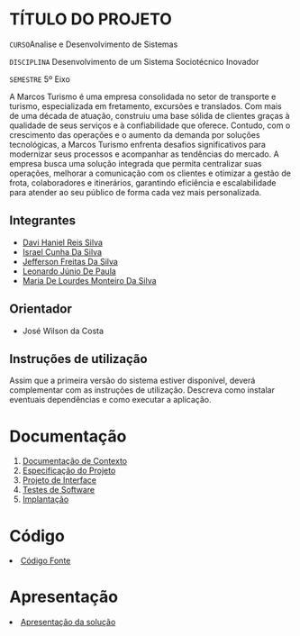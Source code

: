 # TÍTULO DO PROJETO

`CURSO`Analise e Desenvolvimento de Sistemas

`DISCIPLINA` Desenvolvimento de um Sistema Sociotécnico Inovador

`SEMESTRE` 5º Eixo

A Marcos Turismo é uma empresa consolidada no setor de transporte e turismo, especializada em fretamento, excursões e translados. Com mais de uma década de atuação, construiu uma base sólida de clientes graças à qualidade de seus serviços e à confiabilidade que oferece.
Contudo, com o crescimento das operações e o aumento da demanda por soluções tecnológicas, a Marcos Turismo enfrenta desafios significativos para modernizar seus processos e acompanhar as tendências do mercado. A empresa busca uma solução integrada que permita centralizar suas operações, melhorar a comunicação com os clientes e otimizar a gestão de frota, colaboradores e itinerários, garantindo eficiência e escalabilidade para atender ao seu público de forma cada vez mais personalizada.


## Integrantes

<ul>
  <li><a href="https://github.com/davihaniel">Davi Haniel Reis Silva</a></li>
  <li><a href="https://github.com/IsraelsilvaD">Israel Cunha Da Silva</a></li>
  <li><a href="https://github.com/Jeff-fds">Jefferson Freitas Da Silva</a></li>
  <li><a href="https://github.com/Leo-JdP">Leonardo Júnio De Paula</a></li>
  <li><a href="https://github.com/LourdesMonteiro">Maria De Lourdes Monteiro Da Silva</a></li>
</ul>

## Orientador

* José Wilson da Costa

## Instruções de utilização

Assim que a primeira versão do sistema estiver disponível, deverá complementar com as instruções de utilização. Descreva como instalar eventuais dependências e como executar a aplicação.

# Documentação

<ol>
<li><a href="documentos/01-Documentação de Contexto.md"> Documentação de Contexto</a></li>
<li><a href="documentos/02-Especificação do Projeto.md"> Especificação do Projeto</a></li>
<li><a href="documentos/03-Projeto de Interface.md"> Projeto de Interface</a></li>
<li><a href="documentos/04-Testes de Software.md"> Testes de Software</a></li>
<li><a href="documentos/05-Implantação.md"> Implantação</a></li>
</ol>

# Código

<li><a href="codigo-fonte/README.md"> Código Fonte</a></li>

# Apresentação

<li><a href="apresentacao/README.md"> Apresentação da solução</a></li>
